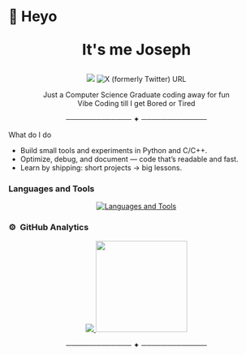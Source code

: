 # 👋 Heyo

<p align="center" style="font-size: 30px;"><b>It's me Joseph</b></p>
<div align="center">
<img src="https://visitor-badge.laobi.icu/badge?page_id=joseph456d&left_text=Views" />
<img alt="X (formerly Twitter) URL" src="https://img.shields.io/twitter/url?url=https%3A%2F%2Fx.com%2FJoseph456D&label=Follow&labelColor=Black">

Just a Computer Science Graduate coding away for fun <br>
Vibe Coding till I get Bored or Tired

───────────── ✦ ─────────────

</div>

What do I do

- Build small tools and experiments in Python and C/C++.
- Optimize, debug, and document — code that’s readable and fast.
- Learn by shipping: short projects → big lessons.

### Languages and Tools

<p align="center">
  <a href="https://skillicons.dev">
    <img src="https://skillicons.dev/icons?i=py,c,cpp,arduino,bash,html,css,discord,flask,git,github,gtk,java,js,linkedin,md,mysql,opencv,php,powershell,stackoverflow,vscode,windows,linux&perline=8" alt="Languages and Tools" />
  </a>
</p>

### ⚙️ &nbsp;GitHub Analytics

<p align="center">
<a href="https://github.com/Joseph456D">
  <img src="https://github-readme-streak-stats.herokuapp.com/?user=Joseph456D&layout=compact&theme=algolia&hide_border=false" />
  <img height="180em" src="https://github-readme-stats.vercel.app/api/top-langs/?username=Joseph456D&layout=compact&langs_count=8&theme=algolia"/>
</a>
</p>

<div align="center">

───────────── ✦ ─────────────

</div>
